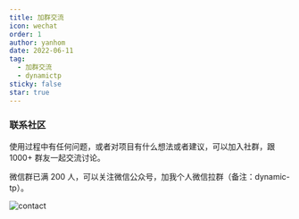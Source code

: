```yaml
---
title: 加群交流
icon: wechat
order: 1
author: yanhom
date: 2022-06-11
tag:
  - 加群交流
  - dynamictp
sticky: false
star: true
---
```


### 联系社区

使用过程中有任何问题，或者对项目有什么想法或者建议，可以加入社群，跟 1000+ 群友一起交流讨论。

微信群已满 200 人，可以关注微信公众号，加我个人微信拉群（备注：dynamic-tp）。

![contact](/images/dynamictp/contact.png)